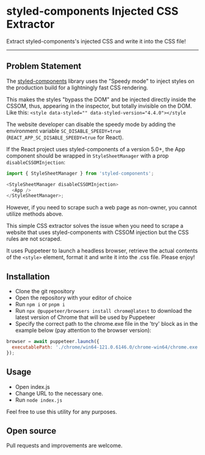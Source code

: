 # styled-components Injected CSS Extractor

Extract styled-components's injected CSS and write it into the CSS file!

---

## Problem Statement

The [styled-components](https://styled-components.com) library uses the "Speedy mode" to inject styles on the production build for a lightningly fast CSS rendering.

This makes the styles "bypass the DOM" and be injected directly inside the CSSOM, thus, appearing in the inspector, but totally invisible on the DOM. Like this: `<style data-styled="" data-styled-version="4.4.0"></style`

The website developer can disable the speedy mode by adding the environment variable `SC_DISABLE_SPEEDY=true` (`REACT_APP_SC_DISABLE_SPEEDY=true` for React).

If the React project uses styled-components of a version 5.0+, the App component should be wrapped in `StyleSheetManager` with a prop `disableCSSOMInjection`:

```javascript
import { StyleSheetManager } from 'styled-components';

<StyleSheetManager disableCSSOMInjection>
  <App />
</StyleSheetManager>;
```

However, if you need to scrape such a web page as non-owner, you cannot utilize methods above.

This simple CSS extractor solves the issue when you need to scrape a website that uses styled-components with CSSOM injection but the CSS rules are not scraped.

 It uses Puppeteer to launch a headless browser, retrieve the actual contents of the `<style>` element, format it and write it into the .css file. Please enjoy!

## Installation

- Clone the git repository
- Open the repository with your editor of choice
- Run `npm i` or `pnpm i`
- Run `npx @puppeteer/browsers install chrome@latest` to download the latest version of Chrome that will be used by Puppeteer
- Specify the correct path to the chrome.exe file in the 'try' block as in the example below (pay attention to the browser version):

```javascript
browser = await puppeteer.launch({
  executablePath: './chrome/win64-121.0.6146.0/chrome-win64/chrome.exe',
});
```

## Usage

- Open index.js
- Change URL to the necessary one.
- Run `node index.js`

Feel free to use this utility for any purposes.

## Open source

Pull requests and improvements are welcome.
